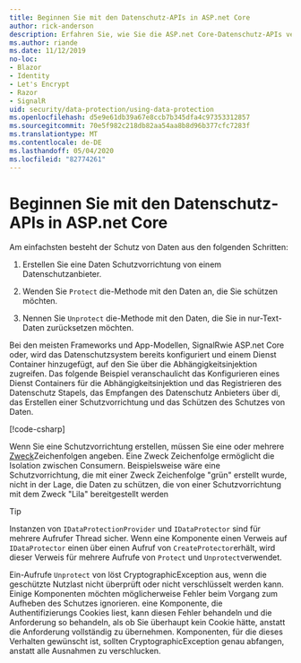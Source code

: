 ```yaml
---
title: Beginnen Sie mit den Datenschutz-APIs in ASP.net Core
author: rick-anderson
description: Erfahren Sie, wie Sie die ASP.net Core-Datenschutz-APIs verwenden, um Daten in einer APP zu schützen und zu schützen.
ms.author: riande
ms.date: 11/12/2019
no-loc:
- Blazor
- Identity
- Let's Encrypt
- Razor
- SignalR
uid: security/data-protection/using-data-protection
ms.openlocfilehash: d5e9e61db39a67e8ccb7b345dfa4c97353312857
ms.sourcegitcommit: 70e5f982c218db82aa54aa8b8d96b377cfc7283f
ms.translationtype: MT
ms.contentlocale: de-DE
ms.lasthandoff: 05/04/2020
ms.locfileid: "82774261"
---
```

# <a name="get-started-with-the-data-protection-apis-in-aspnet-core"></a>Beginnen Sie mit den Datenschutz-APIs in ASP.net Core

<a name="security-data-protection-getting-started"></a>

Am einfachsten besteht der Schutz von Daten aus den folgenden Schritten:

1. Erstellen Sie eine Daten Schutzvorrichtung von einem Datenschutzanbieter.

2. Wenden Sie `Protect` die-Methode mit den Daten an, die Sie schützen möchten.

3. Nennen Sie `Unprotect` die-Methode mit den Daten, die Sie in nur-Text-Daten zurücksetzen möchten.

Bei den meisten Frameworks und App-Modellen, SignalRwie ASP.net Core oder, wird das Datenschutzsystem bereits konfiguriert und einem Dienst Container hinzugefügt, auf den Sie über die Abhängigkeitsinjektion zugreifen. Das folgende Beispiel veranschaulicht das Konfigurieren eines Dienst Containers für die Abhängigkeitsinjektion und das Registrieren des Datenschutz Stapels, das Empfangen des Datenschutz Anbieters über di, das Erstellen einer Schutzvorrichtung und das Schützen des Schutzes von Daten.

[!code-csharp[](../../security/data-protection/using-data-protection/samples/protectunprotect.cs?highlight=26,34,35,36,37,38,39,40)]

Wenn Sie eine Schutzvorrichtung erstellen, müssen Sie eine oder mehrere [Zweck](xref:security/data-protection/consumer-apis/purpose-strings)Zeichenfolgen angeben. Eine Zweck Zeichenfolge ermöglicht die Isolation zwischen Consumern. Beispielsweise wäre eine Schutzvorrichtung, die mit einer Zweck Zeichenfolge "grün" erstellt wurde, nicht in der Lage, die Daten zu schützen, die von einer Schutzvorrichtung mit dem Zweck "Lila" bereitgestellt werden

>[!TIP]
> Instanzen von `IDataProtectionProvider` und `IDataProtector` sind für mehrere Aufrufer Thread sicher. Wenn eine Komponente einen Verweis auf `IDataProtector` einen über einen Aufruf von `CreateProtector`erhält, wird dieser Verweis für mehrere Aufrufe von `Protect` und `Unprotect`verwendet.
>
>Ein-Aufrufe `Unprotect` von löst CryptographicException aus, wenn die geschützte Nutzlast nicht überprüft oder nicht verschlüsselt werden kann. Einige Komponenten möchten möglicherweise Fehler beim Vorgang zum Aufheben des Schutzes ignorieren. eine Komponente, die Authentifizierungs Cookies liest, kann diesen Fehler behandeln und die Anforderung so behandeln, als ob Sie überhaupt kein Cookie hätte, anstatt die Anforderung vollständig zu übernehmen. Komponenten, für die dieses Verhalten gewünscht ist, sollten CryptographicException genau abfangen, anstatt alle Ausnahmen zu verschlucken.
